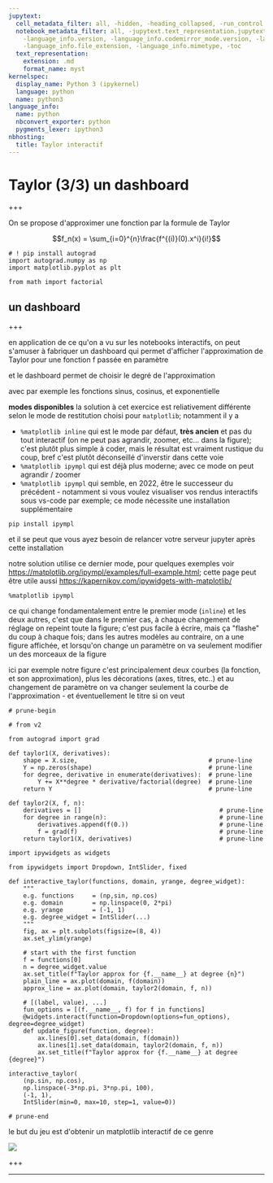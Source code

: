 ```yaml
---
jupytext:
  cell_metadata_filter: all, -hidden, -heading_collapsed, -run_control, -trusted
  notebook_metadata_filter: all, -jupytext.text_representation.jupytext_version, -jupytext.text_representation.format_version,
    -language_info.version, -language_info.codemirror_mode.version, -language_info.codemirror_mode,
    -language_info.file_extension, -language_info.mimetype, -toc
  text_representation:
    extension: .md
    format_name: myst
kernelspec:
  display_name: Python 3 (ipykernel)
  language: python
  name: python3
language_info:
  name: python
  nbconvert_exporter: python
  pygments_lexer: ipython3
nbhosting:
  title: Taylor interactif
---
```


# Taylor (3/3) un dashboard

+++

On se propose d'approximer une fonction par la formule de Taylor

$$f_n(x) = \sum_{i=0}^{n}\frac{f^{(i)}(0).x^i}{i!}$$

```{code-cell} ipython3
# ! pip install autograd
import autograd.numpy as np
import matplotlib.pyplot as plt

from math import factorial
```

## un dashboard

+++

en application de ce qu'on a vu sur les notebooks interactifs, on peut s'amuser à fabriquer un dashboard qui permet d'afficher l'approximation de Taylor pour une fonction f passée en paramètre

et le dashboard permet de choisir le degré de l'approximation

avec par exemple les fonctions sinus, cosinus, et exponentielle

**modes disponibles**
la solution à cet exercice est reliativement différente selon le mode de restitution choisi pour `matplotlib`; notamment il y a 
* `%matplotlib inline` qui est le mode par défaut, **très ancien** et pas du tout interactif (on ne peut pas agrandir, zoomer, etc... dans la figure); c'est plutôt plus simple à coder, mais le résultat est vraiment rustique du coup, bref c'est plutôt déconseillé d'inverstir dans cette voie
* `%matplotlib ipympl` qui est déjà plus moderne; avec ce mode on peut agrandir / zoomer
* `%matplotlib ipympl` qui semble, en 2022, être le successeur du précédent - notamment si vous voulez visualiser vos rendus interactifs sous vs-code par exemple; ce mode nécessite une installation supplémentaire
```shell
pip install ipympl
```
et il se peut que vous ayez besoin de relancer votre serveur jupyter après cette installation  

notre solution utilise ce dernier mode, pour quelques exemples voir <https://matplotlib.org/ipympl/examples/full-example.html>; cette page peut être utile aussi <https://kapernikov.com/ipywidgets-with-matplotlib/>

```{code-cell} ipython3
%matplotlib ipympl
```

ce qui change fondamentalement entre le premier mode (`inline`) et les deux autres, c'est que dans le premier cas, à chaque changement de réglage on repeint toute la figure; c'est pus facile à écrire, mais ça "flashe" du coup à chaque fois; dans les autres modèles au contraire, on a une figure affichée, et lorsqu'on change un paramètre on va seulement modifier un des morceaux de la figure

ici par exemple notre figure c'est principalement deux courbes (la fonction, et son approximation), plus les décorations (axes, titres, etc..) et au changement de paramètre on va changer seulement la courbe de l'approximation - et éventuellement le titre si on veut

```{code-cell} ipython3
# prune-begin
```

```{code-cell} ipython3
# from v2

from autograd import grad

def taylor1(X, derivatives):
    shape = X.size,                                    # prune-line
    Y = np.zeros(shape)                                # prune-line
    for degree, derivative in enumerate(derivatives):  # prune-line
        Y += X**degree * derivative/factorial(degree)  # prune-line
    return Y                                           # prune-line

def taylor2(X, f, n):
    derivatives = []                                      # prune-line
    for degree in range(n):                               # prune-line
        derivatives.append(f(0.))                         # prune-line
        f = grad(f)                                       # prune-line
    return taylor1(X, derivatives)                        # prune-line
```

```{code-cell} ipython3
import ipywidgets as widgets

from ipywidgets import Dropdown, IntSlider, fixed

def interactive_taylor(functions, domain, yrange, degree_widget):
    """
    e.g. functions     = (np,sin, np.cos)
    e.g. domain        = np.linspace(0, 2*pi)
    e.g. yrange        = (-1, 1)
    e.g. degree_widget = IntSlider(...)
    """
    fig, ax = plt.subplots(figsize=(8, 4))
    ax.set_ylim(yrange)

    # start with the first function
    f = functions[0]
    n = degree_widget.value
    ax.set_title(f"Taylor approx for {f.__name__} at degree {n}")
    plain_line = ax.plot(domain, f(domain))
    approx_line = ax.plot(domain, taylor2(domain, f, n))

    # [(label, value), ...]
    fun_options = [(f.__name__, f) for f in functions]
    @widgets.interact(function=Dropdown(options=fun_options), degree=degree_widget)
    def update_figure(function, degree):
        ax.lines[0].set_data(domain, f(domain))
        ax.lines[1].set_data(domain, taylor2(domain, f, n))
        ax.set_title(f"Taylor approx for {f.__name__} at degree {degree}")

interactive_taylor(
    (np.sin, np.cos),
    np.linspace(-3*np.pi, 3*np.pi, 100),
    (-1, 1),
    IntSlider(min=0, max=10, step=1, value=0))
```

```{code-cell} ipython3
# prune-end
```

le but du jeu est d'obtenir un matplotlib interactif de ce genre

![](taylor-3-example.png)

+++

***
